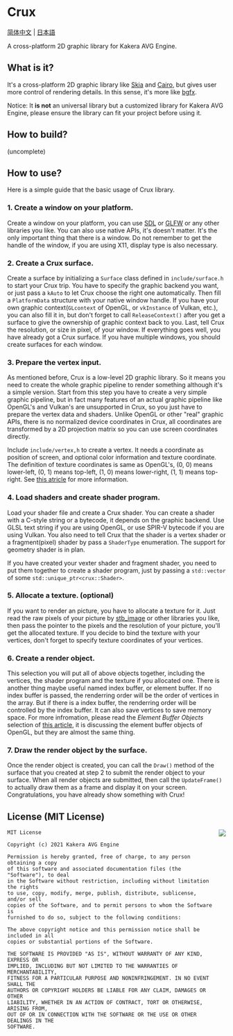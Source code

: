 # Crux
[简体中文](https://github.com/kakera-avg-engine/crux/blob/dev/master/README_zh_hans.md) | [日本語](https://github.com/kakera-avg-engine/crux/blob/dev/master/README_ja_jp.md)

A cross-platform 2D graphic library for Kakera AVG Engine.

## What is it?

It's a cross-platform 2D graphic library like [Skia](https://skia.org/) and [Cairo](https://www.cairographics.org/), but gives user more control of rendering details. In this sense, it's more like [bgfx](https://github.com/bkaradzic/bgfx).

Notice: It **is not** an universal library but a customized library for Kakera AVG Engine, please ensure the library can fit your project before using it.

## How to build?

(uncomplete)

## How to use?

Here is a simple guide that the basic usage of Crux library.

### 1. Create a window on your platform.

Create a window on your platform, you can use [SDL](https://www.libsdl.org/) or [GLFW](https://www.glfw.org/) or any other libraries you like.  You can also use native APIs, it's doesn't matter. It's the only important thing that there is a window. Do not remember to get the handle of the window, if you are using X11, display type is also necessary.

###  2. Create a Crux surface.

Create a surface by initializing a `Surface` class defined in `include/surface.h` to start your Crux trip. You have to specify the graphic backend you want, or just pass a `kAuto` to let Crux choose the right one automatically. Then fill a `PlatformData` structure with your native window handle. If you have your own graphic context(`GLcontext` of OpenGL, or `vkInstance` of Vulkan, etc.), you can also fill it in, but don't forget to call `ReleaseContext()` after you get a surface to give the ownership of graphic context back to you. Last, tell Crux the resolution, or size in pixel, of your window. If everything goes well, you have already got a Crux surface. If you have multiple windows, you should create surfaces for each window.

### 3. Prepare the vertex input.

As mentioned before, Crux is a low-level 2D graphic library. So it means you need to create the whole graphic pipeline to render something although it's a simple version. Start from this step you have to create a very simple graphic pipeline, but in fact many features of an actual graphic pipeline like OpenGL's and Vulkan's are unsupported in Crux, so you just have to prepare the vertex data and shaders. Unlike OpenGL or other "real" graphic APIs, there is no normalized device coordinates in Crux, all coordinates are transformed by a 2D projection matrix so you can use screen coordinates directly.

Include `include/vertex,h` to create a vertex. It needs a coordinate as position of screen, and optional color information and texture coordinate. The definition of texture coordinates is same as OpenGL's, (0, 0) means lower-left, (0, 1) means top-left, (1, 0) means lower-right, (1, 1) means top-right. See [this atricle](https://learnopengl.com/Getting-started/Textures) for more information.

### 4. Load shaders and create shader program.

Load your shader file and create a Crux shader. You can create a shader with a C-style string or a bytecode, it depends on the graphic backend. Use GLSL text string if you are using OpenGL, or use SPIR-V bytecode if you are using Vulkan. You also need to tell Crux that the shader is a vertex shader or a fragment(pixel) shader by pass a `ShaderType` enumeration. The support for geometry shader is in plan.

If you have created your vexter shader and fragment shader, you need to put them together to create a shader program, just by passing a `std::vector` of some `std::unique_ptr<crux::Shader>`.

### 5. Allocate a texture. (optional)

If you want to render an picture, you have to allocate a texture for it. Just read the raw pixels of your picture by [stb_image](https://github.com/nothings/stb) or other libraries you like, then pass the pointer to the pixels and the resolution of your picture, you'll get the allocated texture. If you decide to bind the texture with your vertices, don't forget to specify texture coordinates of your vertices.

### 6. Create a render object.

This selection you will put all of above objects together, including the vertices, the shader program and the texture if you allocated one. There is another thing maybe useful named index buffer, or element buffer. If no index buffer is passed, the renderring order will be the order of vertices in the array. But if there is a index buffer, the renderring order will be controlled by the index buffer. It can also save vertices to save memory space. For more infromation, please read the *Element Buffer Objects* selection of [this article](https://learnopengl.com/#!Getting-started/Hello-Triangle), it is discussing the element buffer objects of OpenGL, but they are almost the same thing.

### 7. Draw the render object by the surface.

Once the render object is created, you can call the `Draw()` method of the surface that you created at step 2 to submit the render object to your surface. When all render objects are submitted, then call the `UpdateFrame()` to actually draw them as a frame and display it on your screen. Congratulations, you have already show something with Crux!

## License (MIT License)

<a href="https://opensource.org/licenses/MIT" target="_blank">
<img align="right" src="http://opensource.org/trademarks/opensource/OSI-Approved-License-100x137.png">
</a>

```
MIT License

Copyright (c) 2021 Kakera AVG Engine

Permission is hereby granted, free of charge, to any person obtaining a copy
of this software and associated documentation files (the "Software"), to deal
in the Software without restriction, including without limitation the rights
to use, copy, modify, merge, publish, distribute, sublicense, and/or sell
copies of the Software, and to permit persons to whom the Software is
furnished to do so, subject to the following conditions:

The above copyright notice and this permission notice shall be included in all
copies or substantial portions of the Software.

THE SOFTWARE IS PROVIDED "AS IS", WITHOUT WARRANTY OF ANY KIND, EXPRESS OR
IMPLIED, INCLUDING BUT NOT LIMITED TO THE WARRANTIES OF MERCHANTABILITY,
FITNESS FOR A PARTICULAR PURPOSE AND NONINFRINGEMENT. IN NO EVENT SHALL THE
AUTHORS OR COPYRIGHT HOLDERS BE LIABLE FOR ANY CLAIM, DAMAGES OR OTHER
LIABILITY, WHETHER IN AN ACTION OF CONTRACT, TORT OR OTHERWISE, ARISING FROM,
OUT OF OR IN CONNECTION WITH THE SOFTWARE OR THE USE OR OTHER DEALINGS IN THE
SOFTWARE.
```

